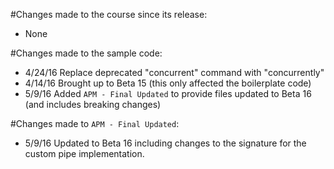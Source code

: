 #Changes made to the course since its release:
- None

#Changes made to the sample code:
- 4/24/16 Replace deprecated "concurrent" command with "concurrently"
- 4/14/16 Brought up to Beta 15 (this only affected the boilerplate code)
- 5/9/16  Added `APM - Final Updated` to provide files updated to Beta 16 (and includes breaking changes)

#Changes made to `APM - Final Updated`:
- 5/9/16  Updated to Beta 16 including changes to the signature for the custom pipe implementation.
